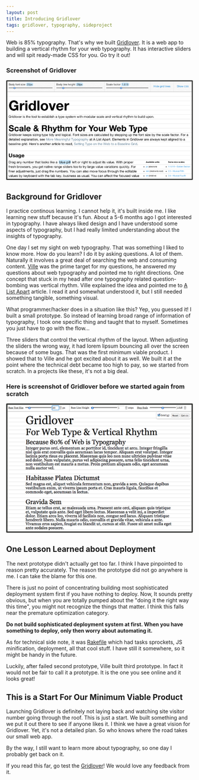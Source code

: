 ```yaml
---
layout: post
title: Introducing Gridlover
tags: gridlover, typography, sideproject
---
```

Web is 85% typography. That's why we built [Gridlover](http://www.gridlover.net). It is a web app to building a vertical rhythm for your web typography. It has interactive sliders and will spit ready-made CSS for you. Go try it out!

### Screenshot of Gridlover ###

![Screenshot of Gridlover](/images/gridlover-screenshot.png "Screenshot of Gridlover")

## Background for Gridlover ##

I practice continous learning. I cannot help it, it's built inside me. I like learning new stuff because it's fun. About a 5-6 months ago I got interested in typography. I have always liked design and I have understood some aspects of typography, but I had really limited understanding about the insights of typography.

One day I set my sight on web typography. That was something I liked to know more. How do you learn? I do it by asking questions. A lot of them. Naturally it involves a great deal of searching the web and consuming content. [Ville](http://www.pumpula.net) was the prime target for my questions, he answered my questions about web typography and pointed me to right directions. One concept that stuck in my head after one typography related question-bombing was vertical rhythm. Ville explained the idea and pointed me to [A List Apart](http://www.alistapart.com/articles/settingtypeontheweb) article. I read it and somewhat understood it, but I still needed something tangible, something visual.

What programmer/hacker does in a situation like this? Yep, you guessed it! I built a small prototype. So instead of learning broad range of information of typography, I took one specific thing and taught that to myself. Sometimes you just have to go with the flow...

Three sliders that control the vertical rhythm of the layout. When adjusting the sliders the wrong way, it had lorem lipsum bouncing all over the screen because of some bugs. That was the first minimum viable product. I showed that to Ville and he got excited about it as well. We built it at the point where the technical debt became too high to pay, so we started from scratch. In a projects like these, it's not a big deal.

### Here is screenshot of Gridlover before we started again from scratch ###

![Screenshot of Gridlover prototype](/images/gridlover-early-prototype.png "Screenshot of Gridlover prototype")

## One Lesson Learned about Deployment ##

The next prototype didn't actually get too far. I think I have pinpointed to reason pretty accurately. The reason the prototype did not go anywhere is me. I can take the blame for this one.

There is just no point of concentrating building most sophisticated deployment system first if you have nothing to deploy. Now, It sounds pretty obvious, but when you are totally pumped about the "doing it the right way this time", you might not recognize the things that matter. I think this falls near the premature optimization category.

__Do not build sophisticated deployment system at first. When you have something to deploy, only then worry about automating it.__

As for technical side note, it was [Rakefile](http://rake.rubyforge.org) which had tasks sprockets, JS minification, deployment, all that cool stuff. I have still it somewhere, so it might be handy in the future.

Luckily, after failed second prototype, Ville built third prototype. In fact it would not be fair to call it a prototype. It is the one you see online and it looks great!

## This is a Start For Our Minimum Viable Product ##

Launching Gridlover is definitely not laying back and watching site visitor number going through the roof. This is just a start. We built something and we put it out there to see if anyone likes it. I think we have a great vision for Gridlover. Yet, it's not a detailed plan. So who knows where the road takes our small web app.

By the way, I still want to learn more about typography, so one day I probably get back on it.

If you read this far, go test the [Gridlover](http://www.gridlover.net)! We would love any feedback from it.
